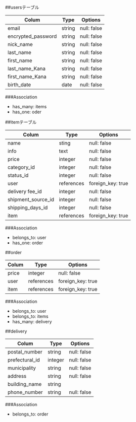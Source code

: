 ##usersテーブル

| Colum            | Type | Options    |
|------------------|------|------------|
|email             |string|null: false |
|encrypted_password|string|null: false |
|nick_name         |string|null: false |
|last_name         |string|null: false |
|first_name        |string|null: false |
|last_name_Kana    |string|null: false |
|first_name_Kana   |string|null: false |
|birth_date        |date  |null: false |

###Association
- has_many: items
- has_one: oder

##itemテーブル

| Colum            | Type        | Options         |
|------------------|-------------|-----------------|
|name              |sting        |null: false      |
|info              |text         |null: false      |
|price             |integer      |null: false      |
|category_id       |integer      |null: false      |
|status_id         |integer      |null: false      |
|user              |references   |foreign_key: true|
|delivery fee_id   |integer      |null: false      |
|shipment_source_id|integer      |null: false      |
|shipping_days_id  |integer      |null: false      |
|item              |references   |foreign_key: true|

###Association
- belongs_to: user
- has_one: order

##order

| Colum        | Type     | Options         |
|--------------|----------|-----------------|
|price         |integer   |null: false      |
|user          |references|foreign_key: true|
|item          |references|foreign_key: true|

###Association
- belongs_to: user
- belongs_to: items
- has_many: delivery

##delivery

| Colum        | Type  | Options   |
|--------------|-------|-----------|
|postal_number |string |null: false|
|prefectural_id|integer|null: false|
|municipality  |string |null: false|
|address       |string |null: false|
|building_name |string |           |
|phone_number  |string |null: false|

###Association
- belongs_to: order 